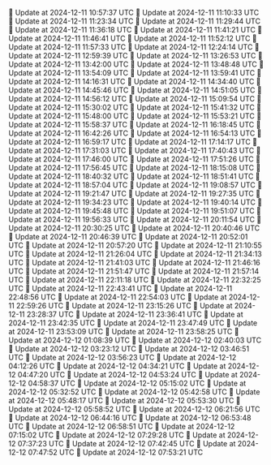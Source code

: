 🔄 Update at 2024-12-11 10:57:37 UTC
🔄 Update at 2024-12-11 11:10:33 UTC
🔄 Update at 2024-12-11 11:23:34 UTC
🔄 Update at 2024-12-11 11:29:44 UTC
🔄 Update at 2024-12-11 11:36:18 UTC
🔄 Update at 2024-12-11 11:41:21 UTC
🔄 Update at 2024-12-11 11:46:41 UTC
🔄 Update at 2024-12-11 11:52:12 UTC
🔄 Update at 2024-12-11 11:57:33 UTC
🔄 Update at 2024-12-11 12:24:14 UTC
🔄 Update at 2024-12-11 12:59:39 UTC
🔄 Update at 2024-12-11 13:26:53 UTC
🔄 Update at 2024-12-11 13:42:00 UTC
🔄 Update at 2024-12-11 13:48:48 UTC
🔄 Update at 2024-12-11 13:54:09 UTC
🔄 Update at 2024-12-11 13:59:41 UTC
🔄 Update at 2024-12-11 14:16:31 UTC
🔄 Update at 2024-12-11 14:34:40 UTC
🔄 Update at 2024-12-11 14:45:46 UTC
🔄 Update at 2024-12-11 14:51:05 UTC
🔄 Update at 2024-12-11 14:56:12 UTC
🔄 Update at 2024-12-11 15:09:54 UTC
🔄 Update at 2024-12-11 15:30:02 UTC
🔄 Update at 2024-12-11 15:41:32 UTC
🔄 Update at 2024-12-11 15:48:00 UTC
🔄 Update at 2024-12-11 15:53:21 UTC
🔄 Update at 2024-12-11 15:58:37 UTC
🔄 Update at 2024-12-11 16:18:45 UTC
🔄 Update at 2024-12-11 16:42:26 UTC
🔄 Update at 2024-12-11 16:54:13 UTC
🔄 Update at 2024-12-11 16:59:17 UTC
🔄 Update at 2024-12-11 17:14:17 UTC
🔄 Update at 2024-12-11 17:31:03 UTC
🔄 Update at 2024-12-11 17:40:43 UTC
🔄 Update at 2024-12-11 17:46:00 UTC
🔄 Update at 2024-12-11 17:51:26 UTC
🔄 Update at 2024-12-11 17:56:45 UTC
🔄 Update at 2024-12-11 18:15:08 UTC
🔄 Update at 2024-12-11 18:40:32 UTC
🔄 Update at 2024-12-11 18:51:41 UTC
🔄 Update at 2024-12-11 18:57:04 UTC
🔄 Update at 2024-12-11 19:08:57 UTC
🔄 Update at 2024-12-11 19:21:47 UTC
🔄 Update at 2024-12-11 19:27:35 UTC
🔄 Update at 2024-12-11 19:34:23 UTC
🔄 Update at 2024-12-11 19:40:14 UTC
🔄 Update at 2024-12-11 19:45:48 UTC
🔄 Update at 2024-12-11 19:51:07 UTC
🔄 Update at 2024-12-11 19:56:33 UTC
🔄 Update at 2024-12-11 20:11:54 UTC
🔄 Update at 2024-12-11 20:30:25 UTC
🔄 Update at 2024-12-11 20:40:46 UTC
🔄 Update at 2024-12-11 20:46:39 UTC
🔄 Update at 2024-12-11 20:52:01 UTC
🔄 Update at 2024-12-11 20:57:20 UTC
🔄 Update at 2024-12-11 21:10:55 UTC
🔄 Update at 2024-12-11 21:26:04 UTC
🔄 Update at 2024-12-11 21:34:13 UTC
🔄 Update at 2024-12-11 21:41:03 UTC
🔄 Update at 2024-12-11 21:46:16 UTC
🔄 Update at 2024-12-11 21:51:47 UTC
🔄 Update at 2024-12-11 21:57:14 UTC
🔄 Update at 2024-12-11 22:11:18 UTC
🔄 Update at 2024-12-11 22:32:25 UTC
🔄 Update at 2024-12-11 22:43:41 UTC
🔄 Update at 2024-12-11 22:48:56 UTC
🔄 Update at 2024-12-11 22:54:03 UTC
🔄 Update at 2024-12-11 22:59:26 UTC
🔄 Update at 2024-12-11 23:15:26 UTC
🔄 Update at 2024-12-11 23:28:37 UTC
🔄 Update at 2024-12-11 23:36:41 UTC
🔄 Update at 2024-12-11 23:42:35 UTC
🔄 Update at 2024-12-11 23:47:49 UTC
🔄 Update at 2024-12-11 23:53:09 UTC
🔄 Update at 2024-12-11 23:58:25 UTC
🔄 Update at 2024-12-12 01:08:39 UTC
🔄 Update at 2024-12-12 02:40:03 UTC
🔄 Update at 2024-12-12 03:23:12 UTC
🔄 Update at 2024-12-12 03:46:51 UTC
🔄 Update at 2024-12-12 03:56:23 UTC
🔄 Update at 2024-12-12 04:12:26 UTC
🔄 Update at 2024-12-12 04:34:21 UTC
🔄 Update at 2024-12-12 04:47:20 UTC
🔄 Update at 2024-12-12 04:53:24 UTC
🔄 Update at 2024-12-12 04:58:37 UTC
🔄 Update at 2024-12-12 05:15:02 UTC
🔄 Update at 2024-12-12 05:32:52 UTC
🔄 Update at 2024-12-12 05:42:58 UTC
🔄 Update at 2024-12-12 05:48:17 UTC
🔄 Update at 2024-12-12 05:53:30 UTC
🔄 Update at 2024-12-12 05:58:52 UTC
🔄 Update at 2024-12-12 06:21:56 UTC
🔄 Update at 2024-12-12 06:44:16 UTC
🔄 Update at 2024-12-12 06:53:48 UTC
🔄 Update at 2024-12-12 06:58:51 UTC
🔄 Update at 2024-12-12 07:15:02 UTC
🔄 Update at 2024-12-12 07:29:28 UTC
🔄 Update at 2024-12-12 07:37:23 UTC
🔄 Update at 2024-12-12 07:42:45 UTC
🔄 Update at 2024-12-12 07:47:52 UTC
🔄 Update at 2024-12-12 07:53:21 UTC
